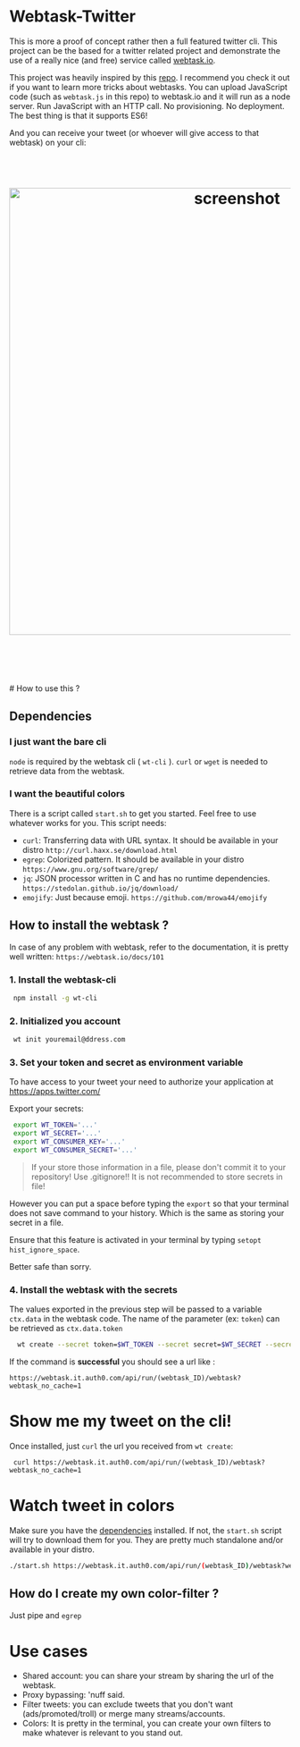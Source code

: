 # Webtask-Twitter

This is more a proof of concept rather then a full featured twitter cli. 
This project can be the based for a twitter related project and demonstrate the use of a really nice (and free) service called [webtask.io](https://webtask.io/).

This project was heavily inspired by this [repo](https://github.com/bananaoomarang/webtask-ifttt-tutorial). 
I recommend you check it out if you want to learn more tricks about webtasks.
You can upload JavaScript code (such as `webtask.js` in this repo) to webtask.io and it will run as a node server. 
Run JavaScript with an HTTP call. No provisioning. No deployment.
The best thing is that it supports ES6!

And you can receive your tweet (or whoever will give access to that webtask) on your cli:
<h1 align="center">
	<br>
	<img width="800" src="https://rawgit.com/veggiemonk/webtask-twitter/master/screenshot.png" alt="screenshot">
	<br>
	<br>
	<br>
</h1>
# How to use this ?

## Dependencies

### I just want the bare cli

`node` is required by the webtask cli ( `wt-cli` ).
`curl` or `wget` is needed to retrieve data from the webtask.

### I want the beautiful colors

There is a script called `start.sh` to get you started. Feel free to use whatever works for you.
This script needs:
  - `curl`: Transferring data with URL syntax. It should be available in your distro `http://curl.haxx.se/download.html`
  - `egrep`: Colorized pattern. It should be available in your distro `https://www.gnu.org/software/grep/`
  - `jq`: JSON processor written in C and has no runtime dependencies. `https://stedolan.github.io/jq/download/`
  - `emojify`: Just because emoji. `https://github.com/mrowa44/emojify`

## How to install the webtask ?

In case of any problem with webtask, refer to the documentation,
it is pretty well written: `https://webtask.io/docs/101`

### 1. Install the webtask-cli

```sh
 npm install -g wt-cli
```

### 2. Initialized you account

```sh
 wt init youremail@ddress.com
```

### 3. Set your token and secret as environment variable

To have access to your tweet your need to authorize your application at https://apps.twitter.com/

Export your secrets:

```sh
 export WT_TOKEN='...'
 export WT_SECRET='...'
 export WT_CONSUMER_KEY='...'
 export WT_CONSUMER_SECRET='...'
```

> If your store those information in a file, please don't commit it to your repository! Use .gitignore!!
  It is not recommended to store secrets in file! 
  
However you can put a space before typing the `export` so that your terminal does not save command to your history. 
Which is the same as storing your secret in a file. 

Ensure that this feature is activated in your terminal by typing  `setopt hist_ignore_space`.   

Better safe than sorry.

### 4. Install the webtask with the secrets

The values exported in the previous step will be passed to a variable `ctx.data` in the webtask code.
The name of the parameter (ex: `token`) can be retrieved as `ctx.data.token`

```sh
  wt create --secret token=$WT_TOKEN --secret secret=$WT_SECRET --secret consumerKey=$WT_CONSUMER_KEY --secret consumerSecret=$WT_CONSUMER_SECRET webtask.js
```

If the command is **successful** you should see a url like :
```
https://webtask.it.auth0.com/api/run/(webtask_ID)/webtask?webtask_no_cache=1
```

# Show me my tweet on the cli!

Once installed, just `curl` the url you received from `wt create`:
```
 curl https://webtask.it.auth0.com/api/run/(webtask_ID)/webtask?webtask_no_cache=1
```

# Watch tweet in colors

Make sure you have the [dependencies](#dependencies) installed. 
If not, the `start.sh` script will try to download them for you. 
They are pretty much standalone and/or available in your distro.

```sh
./start.sh https://webtask.it.auth0.com/api/run/(webtask_ID)/webtask?webtask_no_cache=1
```

## How do I create my own color-filter ?

Just pipe and `egrep`

# Use cases

* Shared account: you can share your stream by sharing the url of the webtask.
* Proxy bypassing: 'nuff said.
* Filter tweets: you can exclude tweets that you don't want (ads/promoted/troll) or merge many streams/accounts.
* Colors: It is pretty in the terminal, you can create your own filters to make whatever is relevant to you stand out.
